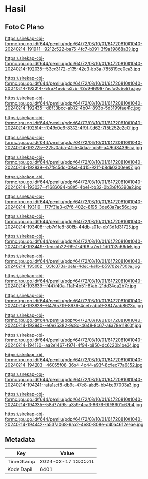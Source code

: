 # Hasil

## Foto C Plano

https://sirekap-obj-formc.kpu.go.id/f644/pemilu/pdpr/64/72/08/10/01/6472081001040-20240214-191941--9212c522-ba76-4fc7-b091-3f9a39868a39.jpg

https://sirekap-obj-formc.kpu.go.id/f644/pemilu/pdpr/64/72/08/10/01/6472081001040-20240214-192035--53cc3172-c135-42c3-bb3a-785819ce0ca3.jpg

https://sirekap-obj-formc.kpu.go.id/f644/pemilu/pdpr/64/72/08/10/01/6472081001040-20240214-192214--55e74eeb-e2ab-43e9-8698-7edfa0c5e52e.jpg

https://sirekap-obj-formc.kpu.go.id/f644/pemilu/pdpr/64/72/08/10/01/6472081001040-20240214-192435--d8f33bcc-ab32-4b04-893b-5d8199fae41c.jpg

https://sirekap-obj-formc.kpu.go.id/f644/pemilu/pdpr/64/72/08/10/01/6472081001040-20240214-192514--f049c0e6-8332-4f9f-9d62-7f5b252c2c0f.jpg

https://sirekap-obj-formc.kpu.go.id/f644/pemilu/pdpr/64/72/08/10/01/6472081001040-20240214-192725--22570aba-41b5-4daa-bc59-a476d84396ca.jpg

https://sirekap-obj-formc.kpu.go.id/f644/pemilu/pdpr/64/72/08/10/01/6472081001040-20240214-192839--b7f8c5dc-09a4-4d15-921f-b8db0300ee07.jpg

https://sirekap-obj-formc.kpu.go.id/f644/pemilu/pdpr/64/72/08/10/01/6472081001040-20240214-193037--f1686094-b805-4be1-bb32-0b3b8f6390e2.jpg

https://sirekap-obj-formc.kpu.go.id/f644/pemilu/pdpr/64/72/08/10/01/6472081001040-20240214-193119--177f31e3-d7f6-402c-8195-3de63a7ac56d.jpg

https://sirekap-obj-formc.kpu.go.id/f644/pemilu/pdpr/64/72/08/10/01/6472081001040-20240214-193408--eb7c1fe8-808b-44db-a01e-eb13d1d31726.jpg

https://sirekap-obj-formc.kpu.go.id/f644/pemilu/pdpr/64/72/08/10/01/6472081001040-20240214-193449--1edcbb22-9951-49f8-a7ed-1d0702c66de5.jpg

https://sirekap-obj-formc.kpu.go.id/f644/pemilu/pdpr/64/72/08/10/01/6472081001040-20240214-193602--63fd873a-defa-4dec-ba1b-b59782e7306a.jpg

https://sirekap-obj-formc.kpu.go.id/f644/pemilu/pdpr/64/72/08/10/01/6472081001040-20240214-193639--f447f40a-11a1-4b51-87ab-21dd34ca2b7e.jpg

https://sirekap-obj-formc.kpu.go.id/f644/pemilu/pdpr/64/72/08/10/01/6472081001040-20240214-193828--64765719-8936-4ceb-abb9-3847aab8623c.jpg

https://sirekap-obj-formc.kpu.go.id/f644/pemilu/pdpr/64/72/08/10/01/6472081001040-20240214-193940--e0e85382-9d8c-4648-8c67-a6a78e11860f.jpg

https://sirekap-obj-formc.kpu.go.id/f644/pemilu/pdpr/64/72/08/10/01/6472081001040-20240214-194130--aa2e1467-f974-4f94-b850-dc6220b1be34.jpg

https://sirekap-obj-formc.kpu.go.id/f644/pemilu/pdpr/64/72/08/10/01/6472081001040-20240214-194203--46065f08-36b4-4c44-a93f-8c9ec77a6852.jpg

https://sirekap-obj-formc.kpu.go.id/f644/pemilu/pdpr/64/72/08/10/01/6472081001040-20240214-194241--afa1acf8-db9e-47e8-abd5-bb4be97003a3.jpg

https://sirekap-obj-formc.kpu.go.id/f644/pemilu/pdpr/64/72/08/10/01/6472081001040-20240214-194335--58d27d95-a359-4ca3-8676-9f98601c67b4.jpg

https://sirekap-obj-formc.kpu.go.id/f644/pemilu/pdpr/64/72/08/10/01/6472081001040-20240214-194442--a537a068-9ab2-4e80-808e-d40a4612eeae.jpg


## Metadata

| Key        | Value               |
| ---------- | ------------------- |
| Time Stamp | 2024-02-17 13:05:41 |
| Kode Dapil | 6401                |



